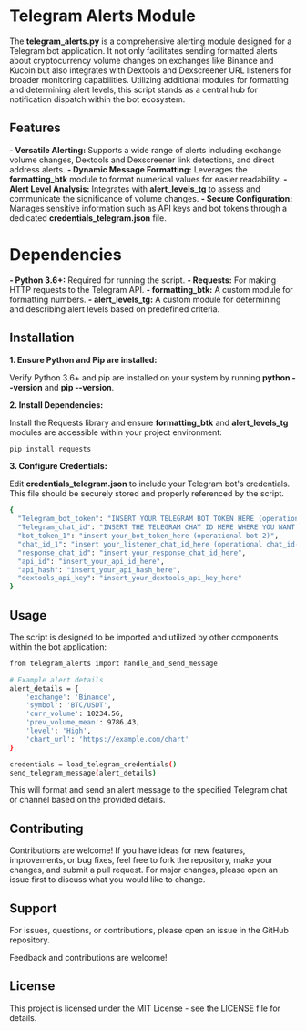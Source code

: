 # Telegram Alerts Module

The __telegram_alerts.py__ is a comprehensive alerting module designed for a Telegram bot application. It not only facilitates sending formatted alerts about cryptocurrency volume changes on exchanges like Binance and Kucoin but also integrates with Dextools and Dexscreener URL listeners for broader monitoring capabilities. Utilizing additional modules for formatting and determining alert levels, this script stands as a central hub for notification dispatch within the bot ecosystem.

## Features

__- Versatile Alerting:__ Supports a wide range of alerts including exchange volume changes, Dextools and Dexscreener link detections, and direct address alerts.
__- Dynamic Message Formatting:__ Leverages the __formatting_btk__ module to format numerical values for easier readability.
__- Alert Level Analysis:__ Integrates with __alert_levels_tg__ to assess and communicate the significance of volume changes.
__- Secure Configuration:__ Manages sensitive information such as API keys and bot tokens through a dedicated __credentials_telegram.json__ file.

# Dependencies

__- Python 3.6+:__ Required for running the script.
__- Requests:__ For making HTTP requests to the Telegram API.
__- formatting_btk:__ A custom module for formatting numbers.
__- alert_levels_tg:__ A custom module for determining and describing alert levels based on predefined criteria.

## Installation

__1. Ensure Python and Pip are installed:__

Verify Python 3.6+ and pip are installed on your system by running __python --version__ and __pip --version__.

__2. Install Dependencies:__

Install the Requests library and ensure __formatting_btk__ and __alert_levels_tg__ modules are accessible within your project environment:

```bash
pip install requests
```

__3. Configure Credentials:__

Edit __credentials_telegram.json__ to include your Telegram bot's credentials. This file should be securely stored and properly referenced by the script.

```bash
{
  "Telegram_bot_token": "INSERT YOUR TELEGRAM BOT TOKEN HERE (operational bot-1)",
  "Telegram_chat_id": "INSERT THE TELEGRAM CHAT ID HERE WHERE YOU WANT TO RECEIVE TELEGRAM BOT NOTIFICATIONS (operational chat_id-1)"
  "bot_token_1": "insert your_bot_token_here (operational bot-2)",
  "chat_id_1": "insert your_listener_chat_id_here (operational chat_id-2)",
  "response_chat_id": "insert your_response_chat_id_here",
  "api_id": "insert_your_api_id_here",
  "api_hash": "insert_your_api_hash_here",
  "dextools_api_key": "insert_your_dextools_api_key_here"
}
```

## Usage

The script is designed to be imported and utilized by other components within the bot application:

```bash
from telegram_alerts import handle_and_send_message

# Example alert details
alert_details = {
    'exchange': 'Binance',
    'symbol': 'BTC/USDT',
    'curr_volume': 10234.56,
    'prev_volume_mean': 9786.43,
    'level': 'High',
    'chart_url': 'https://example.com/chart'
}

credentials = load_telegram_credentials()
send_telegram_message(alert_details)
```

This will format and send an alert message to the specified Telegram chat or channel based on the provided details.

## Contributing

Contributions are welcome! If you have ideas for new features, improvements, or bug fixes, feel free to fork the repository, make your changes, and submit a pull request. For major changes, please open an issue first to discuss what you would like to change.

## Support

For issues, questions, or contributions, please open an issue in the GitHub repository.

Feedback and contributions are welcome!

## License

This project is licensed under the MIT License - see the LICENSE file for details.
